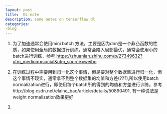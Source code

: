```yaml
---
layout: post
title:  DL-note
description: some notes on tensorflow dl
categories:
-blog
---
```


1. 为了加速通常会使用mini batch 方法，主要是因为dnn是一个非凸函数的性质，如果使用全局的数据进行训练，通常会陷入局部最优，通常会使用小的batch进行训练，参考 https://zhuanlan.zhihu.com/p/27349632?utm_medium=social&utm_source=weibo
2. 在训练过程中需要用到归一化这个事情，但是要对整个数据集进行归一化，但这个事情不现实，通常拿不到整个数据集的均值和方差(???),所以使用batch normalization进行，即使用每个batch所的得到的均值和方差进行训练。参考http://blog.csdn.net/elaine_bao/article/details/50890491, 有一种说法是weight normalization效果更好

3.
